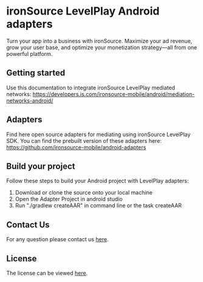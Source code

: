 # ironSource LevelPlay Android adapters
Turn your app into a business with ironSource. Maximize your ad revenue, grow your user base, and optimize your monetization strategy—all from one powerful platform.

## Getting started
Use this documentation to integrate ironSource LevelPlay mediated networks: https://developers.is.com/ironsource-mobile/android/mediation-networks-android/

## Adapters
Find here open source adapters for mediating using ironSource LevelPlay SDK. You can find the prebuilt version of these adapters here: https://github.com/ironsource-mobile/android-adapters 
## Build your project

Follow these steps to build your Android project with LevelPlay adapters: 

1. Download or clone the source onto your local machine
2. Open the Adapter Project in android studio
3. Run "./gradlew createAAR" in command line or the task createAAR

## Contact Us
For any question please contact us [here](https://ironsrc.formtitan.com/knowledge-center#/). 

## License
The license can be viewed [here](https://github.com/ironsource-mobile/levelplay-android-adapters/blob/master/LICENSE).

